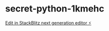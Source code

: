 # secret-python-1kmehc

[Edit in StackBlitz next generation editor ⚡️](https://stackblitz.com/~/github.com/anuragSharma419/secret-python-1kmehc)